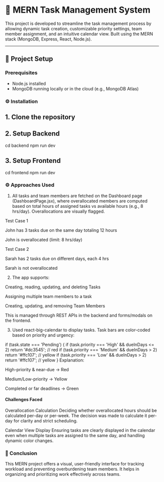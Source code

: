 # 🧠 MERN Task Management System

This project is developed to streamline the task management process by allowing dynamic task creation, customizable priority settings, team member assignment, and an intuitive calendar view. Built using the MERN stack (MongoDB, Express, React, Node.js).

---

## 🚀 Project Setup

### Prerequisites
- Node.js installed
- MongoDB running locally or in the cloud (e.g., MongoDB Atlas)

### ⚙️ Installation

## 1. Clone the repository

## 2. Setup Backend
cd backend
npm run dev

## 3. Setup Frontend
cd frontend
npm run dev

### ⚙️ Approaches Used
1) All tasks and team members are fetched on the Dashboard page (DashboardPage.jsx), where overallocated members are computed based on total hours of assigned tasks vs available hours (e.g., 8 hrs/day). Overallocations are visually flagged.

Test Case 1

John has 3 tasks due on the same day totaling 12 hours

John is overallocated (limit: 8 hrs/day)

Test Case 2

Sarah has 2 tasks due on different days, each 4 hrs

Sarah is not overallocated

2) The app supports:

Creating, reading, updating, and deleting Tasks

Assigning multiple team members to a task

Creating, updating, and removing Team Members

This is managed through REST APIs in the backend and forms/modals on the frontend.

3) Used react-big-calendar to display tasks. Task bars are color-coded based on priority and urgency:

if (task.state === 'Pending') {
  if (task.priority === 'High' && dueInDays <= 2) return '#dc3545'; // red
  if (task.priority === 'Medium' && dueInDays > 2) return '#ffc107'; // yellow
  if (task.priority === 'Low' && dueInDays > 2) return '#ffc107'; // yellow
}
Explanation:

High-priority & near-due → Red

Medium/Low-priority → Yellow

Completed or far deadlines → Green

#### Challenges Faced

Overallocation Calculation
Deciding whether overallocated hours should be calculated per-day or per-week. The decision was made to calculate it per-day for clarity and strict scheduling.

Calendar View Display
Ensuring tasks are clearly displayed in the calendar even when multiple tasks are assigned to the same day, and handling dynamic color changes.

### 📌 Conclusion
This MERN project offers a visual, user-friendly interface for tracking workload and preventing overburdening team members. It helps in organizing and prioritizing work effectively across teams.



